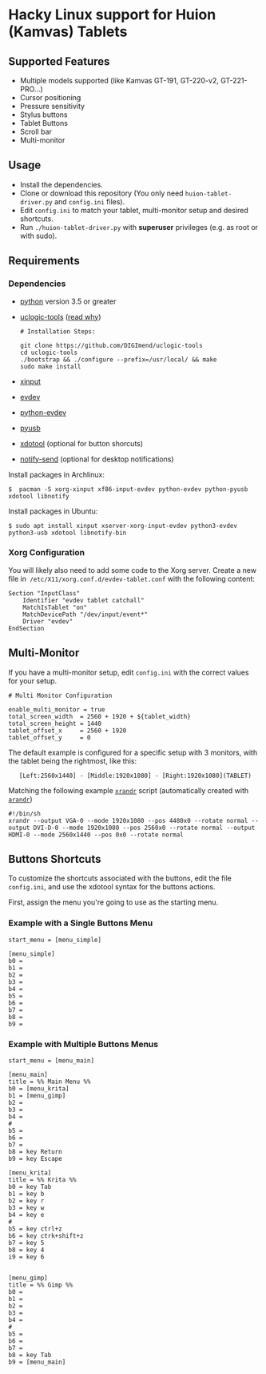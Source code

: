 # Hacky Linux support for Huion (Kamvas) Tablets

## Supported Features

 * Multiple models supported (like Kamvas GT-191, GT-220-v2, GT-221-PRO…)
 * Cursor positioning
 * Pressure sensitivity
 * Stylus buttons
 * Tablet Buttons 
 * Scroll bar
 * Multi-monitor


## Usage

 * Install the dependencies.
 * Clone or download this repository (You only need `huion-tablet-driver.py` and `config.ini` files).
 * Edit `config.ini` to match your tablet, multi-monitor setup and desired shortcuts.
 * Run `./huion-tablet-driver.py` with **superuser** privileges (e.g. as root or with sudo).


## Requirements

### Dependencies

 * [python](https://www.python.org/) version 3.5 or greater
 * [uclogic-tools](https://github.com/DIGImend/uclogic-tools) ([read why](https://github.com/benthor/HuionKamvasGT191LinuxDriver/issues/1#issuecomment-351207116))

    ```
    # Installation Steps:

    git clone https://github.com/DIGImend/uclogic-tools
    cd uclogic-tools
    ./bootstrap && ./configure --prefix=/usr/local/ && make
    sudo make install
    ```

 * [xinput](https://wiki.archlinux.org/index.php/Xinput)
 * [evdev](https://wiki.gentoo.org/wiki/Evdev)
 * [python-evdev](https://github.com/gvalkov/python-evdev)
 * [pyusb](https://walac.github.io/pyusb/)
 * [xdotool](http://www.semicomplete.com/projects/xdotool/) (optional for button shorcuts)
 * [notify-send](https://wiki.archlinux.org/index.php/Desktop_notifications) (optional for desktop notifications)


Install packages in Archlinux:

```
$  pacman -S xorg-xinput xf86-input-evdev python-evdev python-pyusb xdotool libnotify
```

Install packages in Ubuntu:
```
$ sudo apt install xinput xserver-xorg-input-evdev python3-evdev python3-usb xdotool libnotify-bin
```


### Xorg Configuration

You will likely also need to add some code to the Xorg server. Create a new file in` /etc/X11/xorg.conf.d/evdev-tablet.conf` with the following content:

```
Section "InputClass"
	Identifier "evdev tablet catchall"
	MatchIsTablet "on"
	MatchDevicePath "/dev/input/event*"
	Driver "evdev"
EndSection
```

## Multi-Monitor

If you have a multi-monitor setup, edit `config.ini` with the correct values for your setup.

```
# Multi Monitor Configuration

enable_multi_monitor = true
total_screen_width  = 2560 + 1920 + ${tablet_width}
total_screen_height = 1440
tablet_offset_x     = 2560 + 1920
tablet_offset_y     = 0
```

The default example is configured for a specific setup with 3 monitors, with the tablet being the rightmost, like this:
```
   [Left:2560x1440] - [Middle:1920x1080] - [Right:1920x1080](TABLET)
```

Matching the following example [`xrandr`](https://wiki.archlinux.org/index.php/xrandr) script (automatically created with [`arandr`](https://christian.amsuess.com/tools/arandr/))

```
#!/bin/sh
xrandr --output VGA-0 --mode 1920x1080 --pos 4480x0 --rotate normal --output DVI-D-0 --mode 1920x1080 --pos 2560x0 --rotate normal --output HDMI-0 --mode 2560x1440 --pos 0x0 --rotate normal
```

## Buttons Shortcuts

To customize the shortcuts associated with the buttons, edit the file `config.ini`, and use the xdotool syntax for the buttons actions.

First, assign the menu you're going to use as the starting menu.


### Example with a Single Buttons Menu

```
start_menu = [menu_simple]

[menu_simple]
b0 =
b1 =
b2 =
b3 =
b4 =
b5 =
b6 =
b7 =
b8 =
b9 =
```

### Example with Multiple Buttons Menus

```
start_menu = [menu_main]

[menu_main]
title = %% Main Menu %%
b0 = [menu_krita]
b1 = [menu_gimp]
b2 =
b3 =
b4 =
#
b5 =
b6 =
b7 =
b8 = key Return
b9 = key Escape

[menu_krita]
title = %% Krita %%
b0 = key Tab
b1 = key b
b2 = key r
b3 = key w
b4 = key e
#
b5 = key ctrl+z
b6 = key ctrk+shift+z
b7 = key 5
b8 = key 4
i9 = key 6


[menu_gimp]
title = %% Gimp %%
b0 =
b1 =
b2 =
b3 =
b4 =
#
b5 =
b6 =
b7 =
b8 = key Tab
b9 = [menu_main]
```


